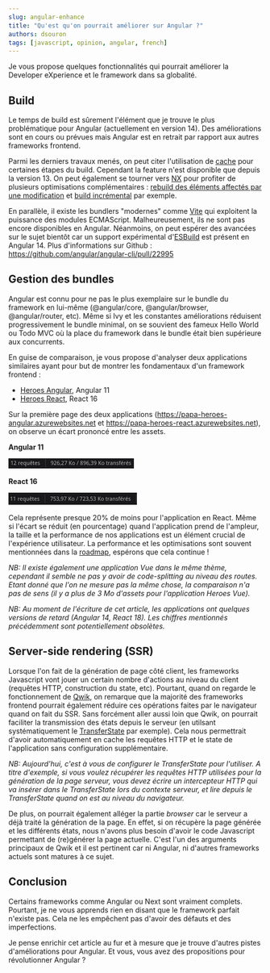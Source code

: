```yaml
---
slug: angular-enhance
title: "Qu'est qu'on pourrait améliorer sur Angular ?"
authors: dsouron
tags: [javascript, opinion, angular, french]
---
```


Je vous propose quelques fonctionnalités qui pourrait améliorer la Developer eXperience et le framework dans sa globalité.

<!--truncate-->

## Build

Le temps de build est sûrement l'élément que je trouve le plus problématique pour Angular (actuellement en version 14). Des améliorations sont en cours ou prévues mais Angular est en retrait par rapport aux autres frameworks frontend.

Parmi les derniers travaux menés, on peut citer l'utilisation de [cache](https://angular.io/cli/cache) pour certaines étapes du build. Cependant la feature n'est disponible que depuis la version 13. On peut également se tourner vers [NX](https://nx.dev/) pour profiter de plusieurs optimisations complémentaires : [rebuild des éléments affectés par une modification](https://nx.dev/using-nx/affected) et [build incrémental](https://nx.dev/ci/setup-incremental-builds-angular) par exemple.

En parallèle, il existe les bundlers "modernes" comme [Vite](https://vitejs.dev/) qui exploitent la puissance des modules ECMAScript. Malheureusement, ils ne sont pas encore disponibles en Angular. Néanmoins, on peut espérer des avancées sur le sujet bientôt car un support expérimental d'[ESBuild](https://esbuild.github.io/) est présent en Angular 14. Plus d'informations sur Github : https://github.com/angular/angular-cli/pull/22995

## Gestion des bundles

Angular est connu pour ne pas le plus exemplaire sur le bundle du framework en lui-même (@angular/core, @angular/browser, @angular/router, etc). Même si Ivy et les constantes améliorations réduisent progressivement le bundle minimal, on se souvient des fameux Hello World ou Todo MVC où la place du framework dans le bundle était bien supérieure aux concurrents.

En guise de comparaison, je vous propose d'analyser deux applications similaires ayant pour but de montrer les fondamentaux d'un framework frontend :

- [Heroes Angular](https://github.com/johnpapa/heroes-angular), Angular 11
- [Heroes React](https://github.com/johnpapa/heroes-react), React 16

Sur la première page des deux applications (https://papa-heroes-angular.azurewebsites.net et https://papa-heroes-react.azurewebsites.net), on observe un écart prononcé entre les assets.

**Angular 11**

![Assets téléchargés en Angular : 926 Ko](./heroes-angular.png)

**React 16**

![Assets téléchargés en React : 754 Ko](./heroes-react.png)

Cela représente presque 20% de moins pour l'application en React. Même si l'écart se réduit (en pourcentage) quand l'application prend de l'ampleur, la taille et la performance de nos applications est un élément crucial de l'expérience utilisateur. La performance et les optimisations sont souvent mentionnées dans la [roadmap](https://angular.io/guide/roadmap), espérons que cela continue !

_NB: Il existe également une application Vue dans le même thème, cependant il semble ne pas y avoir de code-splitting au niveau des routes. Etant donné que l'on ne mesure pas la même chose, la comparaison n'a pas de sens (il y a plus de 3 Mo d'assets pour l'application Heroes Vue)._

_NB: Au moment de l'écriture de cet article, les applications ont quelques versions de retard (Angular 14, React 18). Les chiffres mentionnés précédemment sont potentiellement obsolètes._

## Server-side rendering (SSR)

Lorsque l'on fait de la génération de page côté client, les frameworks Javascript vont jouer un certain nombre d'actions au niveau du client (requêtes HTTP, construction du state, etc). Pourtant, quand on regarde le fonctionnement de [Qwik](https://qwik.builder.io/), on remarque que la majorité des frameworks frontend pourrait également réduire ces opérations faites par le navigateur quand on fait du SSR. Sans forcément aller aussi loin que Qwik, on pourrait faciliter la transmission des états depuis le serveur (en utilsant systématiquement le [TransferState](https://angular.io/api/platform-browser/TransferState) par exemple). Cela nous permettrait d'avoir automatiquement en cache les requêtes HTTP et le state de l'application sans configuration supplémentaire.

_NB: Aujourd'hui, c'est à vous de configurer le TransferState pour l'utiliser. A titre d'exemple, si vous voulez récupérer les requêtes HTTP utilisées pour la génération de la page serveur, vous devez écrire un intercepteur HTTP qui va insérer dans le TransferState lors du contexte serveur, et lire depuis le TransferState quand on est au niveau du navigateur._

De plus, on pourrait également alléger la partie _browser_ car le serveur a déjà traité la génération de la page. En effet, si on récupère la page générée et les différents états, nous n'avons plus besoin d'avoir le code Javascript permettant de (re)générer la page actuelle. C'est l'un des arguments principaux de Qwik et il est pertinent car ni Angular, ni d'autres frameworks actuels sont matures à ce sujet.

## Conclusion

Certains frameworks comme Angular ou Next sont vraiment complets. Pourtant, je ne vous apprends rien en disant que le framework parfait n'existe pas. Cela ne les empêchent pas d'avoir des défauts et des imperfections.

Je pense enrichir cet article au fur et à mesure que je trouve d'autres pistes d'améliorations pour Angular. Et vous, vous avez des propositions pour révolutionner Angular ?
